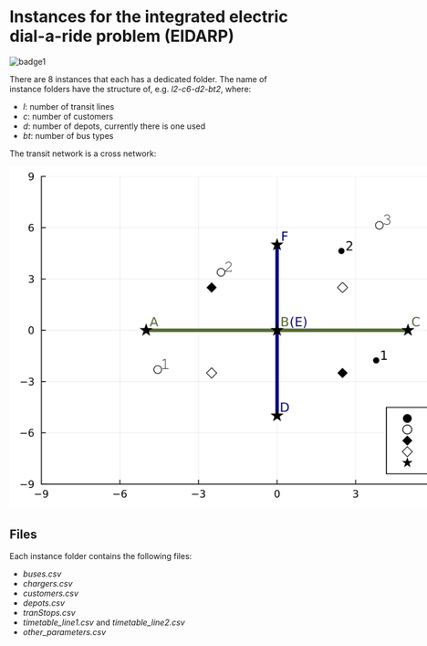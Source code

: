 # Instances for the integrated electric dial-a-ride problem (EIDARP)
![badge1](https://img.shields.io/badge/language-julia-blue)

There are 8 instances that each has a dedicated folder. The name of instance folders have the structure of, e.g. *l2-c6-d2-bt2*, where:
- *l*: number of transit lines
- *c*: number of customers
- *d*: number of depots, currently there is one used
- *bt*: number of bus types

The transit network is a cross network:

<img
  src="cross_c3.png"
  alt="Alt text"
  title="Optional title"
  style="display: inline-block; margin: 0 auto; max-width: 900px">

## Files
Each instance folder contains the following files:
- *buses.csv*
- *chargers.csv*
- *customers.csv*
- *depots.csv*
- *tranStops.csv*
- *timetable_line1.csv* and *timetable_line2.csv*
- *other_parameters.csv*
